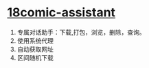 # [18comic-assistant](https://idoly.github.io/18comic-assistant/)

1. 专属对话助手：下载,打包，浏览，删除，查询。
2. 使用系统代理
3. 自动获取网址
4. 区间随机下载